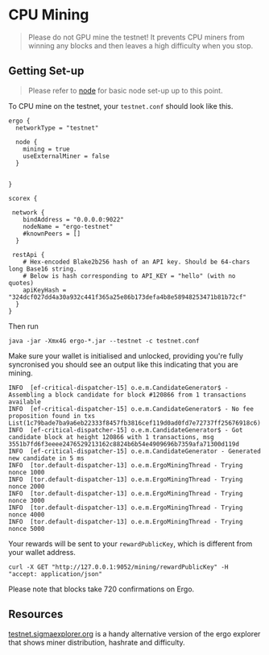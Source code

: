 # CPU Mining
> Please do not GPU mine the testnet! It prevents CPU miners from winning any blocks and then leaves a high difficulty when you stop. 


## Getting Set-up
> Please refer to [node](install.md) for basic node set-up up to this point.

To CPU mine on the testnet, your `testnet.conf` should look like this. 

```
ergo {
  networkType = "testnet"

  node {
    mining = true
    useExternalMiner = false
  }

 
}

scorex {

 network {
    bindAddress = "0.0.0.0:9022"
    nodeName = "ergo-testnet"
    #knownPeers = []
  }

 restApi {
    # Hex-encoded Blake2b256 hash of an API key. Should be 64-chars long Base16 string.
    # Below is hash corresponding to API_KEY = "hello" (with no quotes)
    apiKeyHash = "324dcf027dd4a30a932c441f365a25e86b173defa4b8e58948253471b81b72cf"
  }
}

```

Then run 

```
java -jar -Xmx4G ergo-*.jar --testnet -c testnet.conf
```

Make sure your wallet is initialised and unlocked, providing you're fully syncronised you should see an output like this indicating that you are mining.

```
INFO  [ef-critical-dispatcher-15] o.e.m.CandidateGenerator$ - Assembling a block candidate for block #120866 from 1 transactions available
INFO  [ef-critical-dispatcher-15] o.e.m.CandidateGenerator$ - No fee proposition found in txs List(1c79bade7ba9a6eb22333f8457fb3816cef119d0ad0fd7e72737ff25676918c6)
INFO  [ef-critical-dispatcher-15] o.e.m.CandidateGenerator$ - Got candidate block at height 120866 with 1 transactions, msg 3551b7fd6f3eeee2476529213162c8824b6b54e4909696b7359afa71300d119d
INFO  [ef-critical-dispatcher-15] o.e.m.CandidateGenerator - Generated new candidate in 5 ms
INFO  [tor.default-dispatcher-13] o.e.m.ErgoMiningThread - Trying nonce 1000
INFO  [tor.default-dispatcher-13] o.e.m.ErgoMiningThread - Trying nonce 2000
INFO  [tor.default-dispatcher-13] o.e.m.ErgoMiningThread - Trying nonce 3000
INFO  [tor.default-dispatcher-13] o.e.m.ErgoMiningThread - Trying nonce 4000
INFO  [tor.default-dispatcher-13] o.e.m.ErgoMiningThread - Trying nonce 5000
```

Your rewards will be sent to your `rewardPublicKey`, which is different from your wallet address. 

```
curl -X GET "http://127.0.0.1:9052/mining/rewardPublicKey" -H  "accept: application/json"
```

Please note that blocks take 720 confirmations on Ergo.

## Resources

[testnet.sigmaexplorer.org](https://testnet.sigmaexplorer.org/) is a handy alternative version of the ergo explorer that shows miner distribution, hashrate and difficulty. 